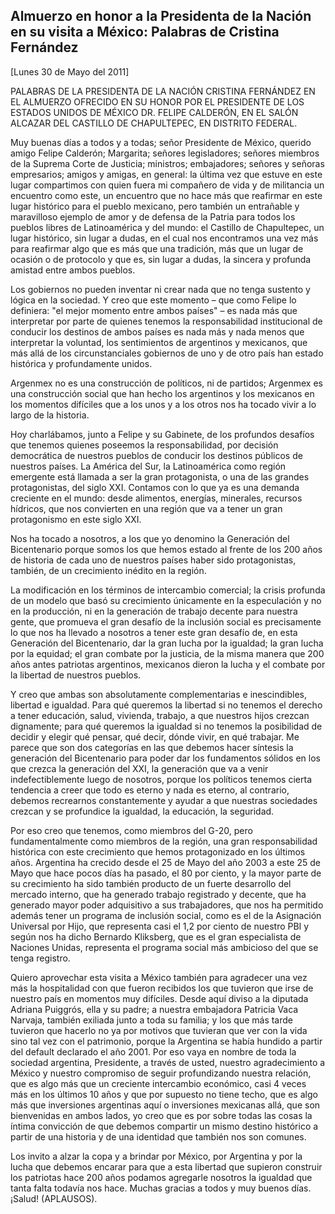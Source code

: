 Almuerzo en honor a la Presidenta de la Nación en su visita a México: Palabras de Cristina Fernández
----------------------------------------------------------------------------------------------------

[Lunes 30 de Mayo del 2011]

PALABRAS DE LA PRESIDENTA DE LA NACIÓN CRISTINA FERNÁNDEZ EN EL ALMUERZO
OFRECIDO EN SU HONOR POR EL PRESIDENTE DE LOS ESTADOS UNIDOS DE MÉXICO
DR. FELIPE CALDERÓN, EN EL SALÓN ALCAZAR DEL CASTILLO DE CHAPULTEPEC, EN
DISTRITO FEDERAL.

Muy buenas días a todos y a todas; señor Presidente de México, querido
amigo Felipe Calderón; Margarita; señores legisladores; señores miembros
de la Suprema Corte de Justicia; ministros; embajadores; señores y
señoras empresarios; amigos y amigas, en general: la última vez que
estuve en este lugar compartimos con quien fuera mi compañero de vida y
de militancia un encuentro como este, un encuentro que no hace más que
reafirmar en este lugar histórico para el pueblo mexicano, pero también
un entrañable y maravilloso ejemplo de amor y de defensa de la Patria
para todos los pueblos libres de Latinoamérica y del mundo: el Castillo
de Chapultepec, un lugar histórico, sin lugar a dudas, en el cual nos
encontramos una vez más para reafirmar algo que es más que una
tradición, más que un lugar de ocasión o de protocolo y que es, sin
lugar a dudas, la sincera y profunda amistad entre ambos pueblos.

Los gobiernos no pueden inventar ni crear nada que no tenga sustento y
lógica en la sociedad. Y creo que este momento – que como Felipe lo
definiera: "el mejor momento entre ambos países" – es nada más que
interpretar por parte de quienes tenemos la responsabilidad
institucional de conducir los destinos de ambos países es nada más y
nada menos que interpretar la voluntad, los sentimientos de argentinos y
mexicanos, que más allá de los circunstanciales gobiernos de uno y de
otro país han estado histórica y profundamente unidos.

Argenmex no es una construcción de políticos, ni de partidos; Argenmex
es una construcción social que han hecho los argentinos y los mexicanos
en los momentos difíciles que a los unos y a los otros nos ha tocado
vivir a lo largo de la historia.

Hoy charlábamos, junto a Felipe y su Gabinete, de los profundos desafíos
que tenemos quienes poseemos la responsabilidad, por decisión
democrática de nuestros pueblos de conducir los destinos públicos de
nuestros países. La América del Sur, la Latinoamérica como región
emergente está llamada a ser la gran protagonista, o una de las grandes
protagonistas, del siglo XXI. Contamos con lo que ya es una demanda
creciente en el mundo: desde alimentos, energías, minerales, recursos
hídricos, que nos convierten en una región que va a tener un gran
protagonismo en este siglo XXI.

Nos ha tocado a nosotros, a los que yo denomino la Generación del
Bicentenario porque somos los que hemos estado al frente de los 200 años
de historia de cada uno de nuestros países haber sido protagonistas,
también, de un crecimiento inédito en la región.

La modificación en los términos de intercambio comercial; la crisis
profunda de un modelo que basó su crecimiento únicamente en la
especulación y no en la producción, ni en la generación de trabajo
decente para nuestra gente, que promueva el gran desafío de la inclusión
social es precisamente lo que nos ha llevado a nosotros a tener este
gran desafío de, en esta Generación del Bicentenario, dar la gran lucha
por la igualdad; la gran lucha por la equidad; el gran combate por la
justicia, de la misma manera que 200 años antes patriotas argentinos,
mexicanos dieron la lucha y el combate por la libertad de nuestros
pueblos.

Y creo que ambas son absolutamente complementarias e inescindibles,
libertad e igualdad. Para qué queremos la libertad si no tenemos el
derecho a tener educación, salud, vivienda, trabajo, a que nuestros
hijos crezcan dignamente; para qué queremos la igualdad si no tenemos la
posibilidad de decidir y elegir qué pensar, qué decir, dónde vivir, en
qué trabajar. Me parece que son dos categorías en las que debemos hacer
síntesis la generación del Bicentenario para poder dar los fundamentos
sólidos en los que crezca la generación del XXI, la generación que va a
venir indefectiblemente luego de nosotros, porque los políticos tenemos
cierta tendencia a creer que todo es eterno y nada es eterno, al
contrario, debemos recrearnos constantemente y ayudar a que nuestras
sociedades crezcan y se profundice la igualdad, la educación, la
seguridad.

Por eso creo que tenemos, como miembros del G-20, pero fundamentalmente
como miembros de la región, una gran responsabilidad histórica con este
crecimiento que hemos protagonizado en los últimos años. Argentina ha
crecido desde el 25 de Mayo del año 2003 a este 25 de Mayo que hace
pocos días ha pasado, el 80 por ciento, y la mayor parte de su
crecimiento ha sido también producto de un fuerte desarrollo del mercado
interno, que ha generado trabajo registrado y decente, que ha generado
mayor poder adquisitivo a sus trabajadores, que nos ha permitido además
tener un programa de inclusión social, como es el de la Asignación
Universal por Hijo, que representa casi el 1,2 por ciento de nuestro PBI
y según nos ha dicho Bernardo Kliksberg, que es el gran especialista de
Naciones Unidas, representa el programa social más ambicioso del que se
tenga registro.

Quiero aprovechar esta visita a México también para agradecer una vez
más la hospitalidad con que fueron recibidos los que tuvieron que irse
de nuestro país en momentos muy difíciles. Desde aquí diviso a la
diputada Adriana Puiggrós, ella y su padre; a nuestra embajadora
Patricia Vaca Narvaja, también exiliada junto a toda su familia; y los
que más tarde tuvieron que hacerlo no ya por motivos que tuvieran que
ver con la vida sino tal vez con el patrimonio, porque la Argentina se
había hundido a partir del default declarado el año 2001. Por eso vaya
en nombre de toda la sociedad argentina, Presidente, a través de usted,
nuestro agradecimiento a México y nuestro compromiso de seguir
profundizando nuestra relación, que es algo más que un creciente
intercambio económico, casi 4 veces más en los últimos 10 años y que por
supuesto no tiene techo, que es algo más que inversiones argentinas aquí
o inversiones mexicanas allá, que son bienvenidas en ambos lados, yo
creo que es por sobre todas las cosas la íntima convicción de que
debemos compartir un mismo destino histórico a partir de una historia y
de una identidad que también nos son comunes.

Los invito a alzar la copa y a brindar por México, por Argentina y por
la lucha que debemos encarar para que a esta libertad que supieron
construir los patriotas hace 200 años podamos agregarle nosotros la
igualdad que tanta falta todavía nos hace. Muchas gracias a todos y muy
buenos días. ¡Salud! (APLAUSOS).
